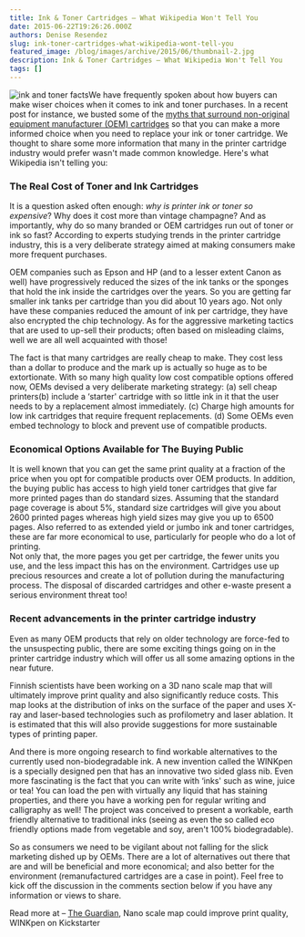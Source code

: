 ```yaml
---
title: Ink & Toner Cartridges – What Wikipedia Won't Tell You
date: 2015-06-22T19:26:26.000Z
authors: Denise Resendez
slug: ink-toner-cartridges-what-wikipedia-wont-tell-you
featured_image: /blog/images/archive/2015/06/thumbnail-2.jpg
description: Ink & Toner Cartridges – What Wikipedia Won't Tell You
tags: []
---
```

![ink and toner facts ](/blog/images/archive/2015/06/thumbnail-2.jpg)We have frequently spoken about how buyers can make wiser choices when it comes to ink and toner purchases. In a recent post for instance, we busted some of the [myths that surround non-original equipment manufacturer (OEM) cartridges](https://www.tomatoink.com/blog/posts/5-myths-about-non-oem-printer.html) so that you can make a more informed choice when you need to replace your ink or toner cartridge. We thought to share some more information that many in the printer cartridge industry would prefer wasn't made common knowledge. Here's what Wikipedia isn't telling you:

### The Real Cost of Toner and Ink Cartridges

It is a question asked often enough: *why is printer ink or toner so expensive*? Why does it cost more than vintage champagne? And as importantly, why do so many branded or OEM cartridges run out of toner or ink so fast? According to experts studying trends in the printer cartridge industry, this is a very deliberate strategy aimed at making consumers make more frequent purchases.

OEM companies such as Epson and HP (and to a lesser extent Canon as well) have progressively reduced the sizes of the ink tanks or the sponges that hold the ink inside the cartridges over the years. So you are getting far smaller ink tanks per cartridge than you did about 10 years ago. Not only have these companies reduced the amount of ink per cartridge, they have also encrypted the chip technology. As for the aggressive marketing tactics that are used to up-sell their products; often based on misleading claims, well we are all well acquainted with those!

The fact is that many cartridges are really cheap to make. They cost less than a dollar to produce and the mark up is actually so huge as to be extortionate. With so many high quality low cost compatible options offered now, OEMs devised a very deliberate marketing strategy: (a) sell cheap printers(b) include a ‘starter' cartridge with so little ink in it that the user needs to by a replacement almost immediately. (c) Charge high amounts for low ink cartridges that require frequent replacements. (d) Some OEMs even embed technology to block and prevent use of compatible products.

### Economical Options Available for The Buying Public

It is well known that you can get the same print quality at a fraction of the price when you opt for compatible products over OEM products. In addition, the buying public has access to high yield toner cartridges that give far more printed pages than do standard sizes. Assuming that the standard page coverage is about 5%, standard size cartridges will give you about 2600 printed pages whereas high yield sizes may give you up to 6500 pages. Also referred to as extended yield or jumbo ink and toner cartridges, these are far more economical to use, particularly for people who do a lot of printing.\
Not only that, the more pages you get per cartridge, the fewer units you use, and the less impact this has on the environment. Cartridges use up precious resources and create a lot of pollution during the manufacturing process. The disposal of discarded cartridges and other e-waste present a serious environment threat too!

### Recent advancements in the printer cartridge industry

Even as many OEM products that rely on older technology are force-fed to the unsuspecting public, there are some exciting things going on in the printer cartridge industry which will offer us all some amazing options in the near future.

Finnish scientists have been working on a 3D nano scale map that will ultimately improve print quality and also significantly reduce costs. This map looks at the distribution of inks on the surface of the paper and uses X-ray and laser-based technologies such as profilometry and laser ablation. It is estimated that this will also provide suggestions for more sustainable types of printing paper.

And there is more ongoing research to find workable alternatives to the currently used non-biodegradable ink. A new invention called the WINKpen is a specially designed pen that has an innovative two sided glass nib. Even more fascinating is the fact that you can write with ‘inks' such as wine, juice or tea! You can load the pen with virtually any liquid that has staining properties, and there you have a working pen for regular writing and calligraphy as well! The project was conceived to present a workable, earth friendly alternative to traditional inks (seeing as even the so called eco friendly options made from vegetable and soy, aren't 100% biodegradable).

So as consumers we need to be vigilant about not falling for the slick marketing dished up by OEMs. There are a lot of alternatives out there that are and will be beneficial and more economical; and also better for the environment (remanufactured cartridges are a case in point). Feel free to kick off the discussion in the comments section below if you have any information or views to share.

Read more at – [The Guardian](http://www.theguardian.com/money/2013/feb/23/printer-ink-cartridges-paying-more-getting-less), Nano scale map could improve print quality, WINKpen on Kickstarter
